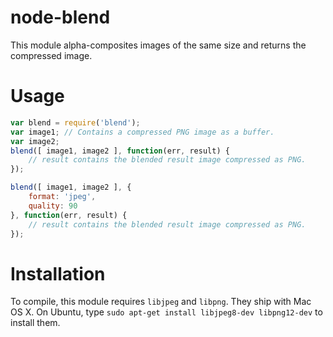 # node-blend

This module alpha-composites images of the same size and returns the compressed image.

# Usage

```javascript
var blend = require('blend');
var image1; // Contains a compressed PNG image as a buffer.
var image2;
blend([ image1, image2 ], function(err, result) {
    // result contains the blended result image compressed as PNG.
});

blend([ image1, image2 ], {
    format: 'jpeg',
    quality: 90
}, function(err, result) {
    // result contains the blended result image compressed as PNG.
});
```

# Installation

To compile, this module requires `libjpeg` and `libpng`. They ship with Mac OS X. On Ubuntu, type `sudo apt-get install libjpeg8-dev libpng12-dev` to install them.
